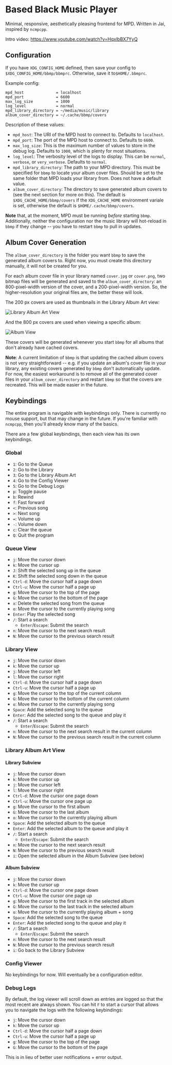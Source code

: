 Based Black Music Player
========================

Minimal, responsive, aesthetically pleasing frontend for MPD. Written in Jai, inspired by `ncmpcpp`.

Intro video: https://www.youtube.com/watch?v=HqxlbBX7YyQ

Configuration
-------------

If you have `XDG_CONFIG_HOME` defined, then save your config to `$XDG_CONFIG_HOME/bbmp/bbmprc`.
Otherwise, save it to`$HOME/.bbmprc`.

Example config:

```
mpd_host              = localhost
mpd_port              = 6600
max_log_size          = 1000
log_level             = normal
mpd_library_directory = ~/media/music/library
album_cover_directory = ~/.cache/bbmp/covers
```

Description of these values:

-   `mpd_host`: The URI of the MPD host to connect to. Defaults to `localhost`.
-   `mpd_port`: The port of the MPD host to connect to. Defaults to `6600`.
-   `max_log_size`: This is the maximum number of values to store in the debug log. Defaults to `1000`, which is plenty
    for most situations.
-   `log_level`: The verbosity level of the logs to display. This can be `normal`, `verbose`, or `very_verbose`.
    Defaults to `normal`.
-   `mpd_library_directory`: The path to your MPD directory. This must be specified for `bbmp` to locate your album
    cover files. Should be set to the same folder that MPD loads your library from. Does not have a default value.
-   `album_cover_directory`: The directory to save generated album covers to (see the next section for more on this).
    The default is `$XDG_CACHE_HOME/bbmp/covers` if the `XDG_CACHE_HOME` environment variale is set, otherwise the
    default is `$HOME/.cache/bbmp/covers`.

**Note** that, at the moment, MPD must be running *before* starting `bbmp`. Additionally, neither the configuration nor
the music library will hot-reload in `bbmp` if they change -- you have to restart `bbmp` to pull in updates.

Album Cover Generation
----------------------

The `album_cover_directory` is the folder you want `bbmp` to save the generated album covers to. Right now, you must
create this directory manually, it will not be created for you.

For each album cover file in your library named `cover.jpg` or `cover.png`, two bitmap files will be generated and
saved to the `album_cover_directory`: an 800-pixel-width version of the cover, and a 200-pixel-width version. So, the
higher-resolution your original files are, the better these will look.

The 200 px covers are used as thumbnails in the Library Album Art view:

![Library Album Art View](./screenshots/library_album_art.png)

And the 800 px covers are used when viewing a specific album:

![Album View](./screenshots/album.png)

These covers will be generated whenever you start `bbmp` for all albums that don't already have cached covers.

**Note**: A current limitation of `bbmp` is that updating the cached album covers is not very straightforward --
e.g. if you update an album's cover file in your library, any existing covers generated by `bbmp` don't automatically
update. For now, the easiest workaround is to remove all of the generated cover files in your `album_cover_directory`
and restart `bbmp` so that the covers are recreated. This will be made easier in the future.

Keybindings
-----------

The entire program is navigable with keybindings only. There is currently no mouse support, but that may change in the
future. If you're familiar with `ncmpcpp`, then you'll already know many of the basics.

There are a few global keybindings, then each view has its own keybindings.

### Global

-   `1`: Go to the Queue
-   `2`: Go to the Library
-   `3`: Go to the Library Album Art
-   `4`: Go to the Config Viewer
-   `5`: Go to the Debug Logs
-   `p`: Toggle pause
-   `b`: Rewind
-   `f`: Fast forward
-   `<`: Previous song
-   `>`: Next song
-   `=`: Volume up
-   `-`: Volume down
-   `c`: Clear the queue
-   `Q`: Quit the program

### Queue View

-   `j`: Move the cursor down
-   `k`: Move the cursor up
-   `J`: Shift the selected song up in the queue
-   `K`: Shift the selected song down in the queue
-   `Ctrl-d`: Move the cursor half a page down
-   `Ctrl-u`: Move the cursor half a page up
-   `g`: Move the cursor to the top of the page
-   `G`: Move the cursor to the bottom of the page
-   `x`: Delete the selected song from the queue
-   `o`: Move the cursor to the currently playing song
-   `Enter`: Play the selected song
-   `/`: Start a search
    -   `Enter`/`Escape`: Submit the search
-   `n`: Move the cursor to the next search result
-   `N`: Move the cursor to the previous search result

### Library View

-   `j`: Move the cursor down
-   `k`: Move the cursor up
-   `j`: Move the cursor left
-   `l`: Move the cursor right
-   `Ctrl-d`: Move the cursor half a page down
-   `Ctrl-u`: Move the cursor half a page up
-   `g`: Move the cursor to the top of the current column
-   `G`: Move the cursor to the bottom of the current column
-   `o`: Move the cursor to the currently playing song
-   `Space`: Add the selected song to the queue
-   `Enter`: Add the selected song to the queue and play it
-   `/`: Start a search
    -   `Enter`/`Escape`: Submit the search
-   `n`: Move the cursor to the next search result in the current column
-   `N`: Move the cursor to the previous search result in the current column

### Library Album Art View

#### Library Subview

-   `j`: Move the cursor down
-   `k`: Move the cursor up
-   `j`: Move the cursor left
-   `l`: Move the cursor right
-   `Ctrl-d`: Move the cursor one page down
-   `Ctrl-u`: Move the cursor one page up
-   `g`: Move the cursor to the first album
-   `G`: Move the cursor to the last album
-   `o`: Move the cursor to the currently playing album
-   `Space`: Add the selected album to the queue
-   `Enter`: Add the selected album to the queue and play it
-   `/`: Start a search
    -   `Enter`/`Escape`: Submit the search
-   `n`: Move the cursor to the next search result
-   `N`: Move the cursor to the previous search result
-   `i`: Open the selected album in the Album Subview (see below)

#### Album Subview

-   `j`: Move the cursor down
-   `k`: Move the cursor up
-   `Ctrl-d`: Move the cursor one page down
-   `Ctrl-u`: Move the cursor one page up
-   `g`: Move the cursor to the first track in the selected album
-   `G`: Move the cursor to the last track in the selected album
-   `o`: Move the cursor to the currently playing album + song
-   `Space`: Add the selected song to the queue
-   `Enter`: Add the selected song to the queue and play it
-   `/`: Start a search
    -   `Enter`/`Escape`: Submit the search
-   `n`: Move the cursor to the next search result
-   `N`: Move the cursor to the previous search result
-   `i`: Go back to the Library Subview

### Config Viewer

No keybindings for now. Will eventually be a configuration editor.

### Debug Logs

By default, the log viewer will scroll down as entries are logged so that the most recent are always shown. You can hit
`F` to start a cursor that allows you to navigate the logs with the following keybindings:

-   `j`: Move the cursor down
-   `k`: Move the cursor up
-   `Ctrl-d`: Move the cursor half a page down
-   `Ctrl-u`: Move the cursor half a page up
-   `g`: Move the cursor to the top of the page
-   `G`: Move the cursor to the bottom of the page

This is in lieu of better user notifications + error output.

